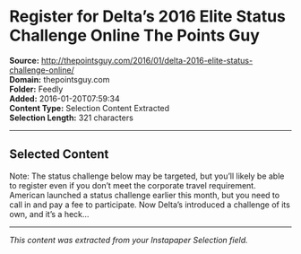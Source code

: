 # Register for Delta’s 2016 Elite Status Challenge Online The Points Guy

**Source:** http://thepointsguy.com/2016/01/delta-2016-elite-status-challenge-online/  
**Domain:** thepointsguy.com  
**Folder:** Feedly  
**Added:** 2016-01-20T07:59:34  
**Content Type:** Selection Content Extracted  
**Selection Length:** 321 characters  


---

## Selected Content

Note: The status challenge below may be targeted, but you’ll likely be able to register even if you don’t meet the corporate travel requirement. American launched a status challenge earlier this month, but you need to call in and pay a fee to participate. Now Delta’s introduced a challenge of its own, and it’s a heck...

---

*This content was extracted from your Instapaper Selection field.*